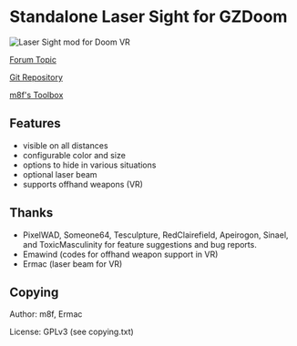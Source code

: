 # Standalone Laser Sight for GZDoom

![Laser Sight mod for Doom VR](https://i.imgflip.com/6hcrww.gif)

[Forum Topic](https://forum.zdoom.org/viewtopic.php?f=43&t=61079#p1060800)

[Git Repository](https://github.com/mmaulwurff/laser-sight)

[m8f's Toolbox](https://mmaulwurff.github.io/pages/toolbox)

## Features

- visible on all distances
- configurable color and size
- options to hide in various situations
- optional laser beam
- supports offhand weapons (VR)

## Thanks

- PixelWAD, Someone64, Tesculpture, RedClairefield, Apeirogon, Sinael, and
  ToxicMasculinity for feature suggestions and bug reports.
- Emawind (codes for offhand weapon support in VR)
- Ermac (laser beam for VR)

## Copying

Author: m8f, Ermac

License: GPLv3 (see copying.txt)
